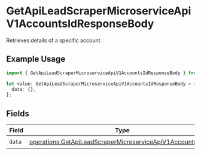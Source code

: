 # GetApiLeadScraperMicroserviceApiV1AccountsIdResponseBody

Retrieves details of a specific account

## Example Usage

```typescript
import { GetApiLeadScraperMicroserviceApiV1AccountsIdResponseBody } from "oppulence-backend-sdk/models/operations";

let value: GetApiLeadScraperMicroserviceApiV1AccountsIdResponseBody = {
  data: {},
};
```

## Fields

| Field                                                                                                                                      | Type                                                                                                                                       | Required                                                                                                                                   | Description                                                                                                                                |
| ------------------------------------------------------------------------------------------------------------------------------------------ | ------------------------------------------------------------------------------------------------------------------------------------------ | ------------------------------------------------------------------------------------------------------------------------------------------ | ------------------------------------------------------------------------------------------------------------------------------------------ |
| `data`                                                                                                                                     | [operations.GetApiLeadScraperMicroserviceApiV1AccountsIdData](../../models/operations/getapileadscrapermicroserviceapiv1accountsiddata.md) | :heavy_check_mark:                                                                                                                         | N/A                                                                                                                                        |